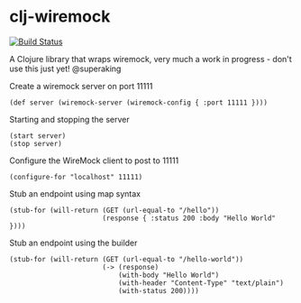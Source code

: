 # clj-wiremock

[![Build Status](https://travis-ci.org/alexanderjamesking/clj-wiremock.svg)](https://travis-ci.org/alexanderjamesking/clj-wiremock)

A Clojure library that wraps wiremock, very much a work in progress - don't use this just yet! @superaking

Create a wiremock server on port 11111
```
(def server (wiremock-server (wiremock-config { :port 11111 })))
```

Starting and stopping the server
```
(start server)
(stop server)
```

Configure the WireMock client to post to 11111
```
(configure-for "localhost" 11111)
```

Stub an endpoint using map syntax
```
(stub-for (will-return (GET (url-equal-to "/hello")) 
                       (response { :status 200 :body "Hello World" })))
```

Stub an endpoint using the builder
```
(stub-for (will-return (GET (url-equal-to "/hello-world")) 
                       (-> (response) 
                           (with-body "Hello World")
                           (with-header "Content-Type" "text/plain")
                           (with-status 200))))
```
